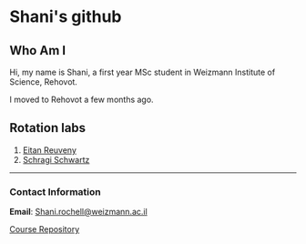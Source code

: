 # Shani's github

## Who Am I

Hi, my name is Shani, a first year MSc student in Weizmann Institute of Science, Rehovot.

I moved to Rehovot a few months ago.

## Rotation labs 

1. [Eitan Reuveny](https://www.weizmann.ac.il/Biomolecular_Sciences/reuveny/)
2. [Schragi Schwartz](https://www.weizmann.ac.il/molgen/schwartz/) 

---

### Contact Information

**Email**: Shani.rochell@weizmann.ac.il

[Course Repository](https://github.com/Code-Maven/wis-python-course-2025-03)
